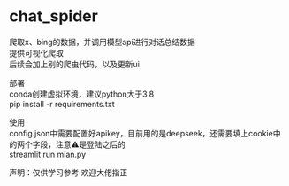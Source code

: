 # chat_spider
爬取x、bing的数据，并调用模型api进行对话总结数据  
提供可视化爬取  
后续会加上别的爬虫代码，以及更新ui  
  
部署  
conda创建虚拟环境，建议python大于3.8  
pip install -r requirements.txt  


使用  
config.json中需要配置好apikey，目前用的是deepseek，还需要填上cookie中的两个字段，注意⚠️是登陆之后的  
streamlit run mian.py


声明：仅供学习参考
欢迎大佬指正

